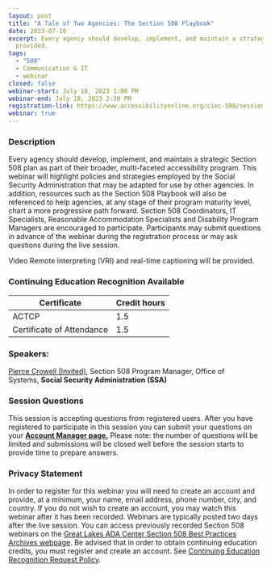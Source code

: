 ```yaml
---
layout: post
title: "A Tale of Two Agencies: The Section 508 Playbook"
date: 2023-07-18
excerpt: Every agency should develop, implement, and maintain a strategic Section 508 plan as part of their broader, multi-faceted accessibility program. This webinar will highlight policies and strategies employed by the Social Security Administration that may be adapted for use by other agencies. In addition, resources such as the Section 508 Playbook will also be referenced to help agencies, at any stage of their program maturity level, chart a more progressive path forward. Section 508 Coordinators, IT Specialists, Reasonable Accommodation Specialists, and Disability Program Managers are encouraged to participate. Participants may submit questions in advance of the webinar during the registration process or may ask questions during the live session. Video Remote Interpreting (VRI) and real-time captioning will be
  provided.
tags:
  - "508"
  - Communication & IT
  - webinar
closed: false
webinar-start: July 18, 2023 1:00 PM
webinar-end: July 18, 2023 2:30 PM
registration-link: https://www.accessibilityonline.org/cioc-508/session/?id=111062
webinar: true
---
```

### Description
Every agency should develop, implement, and maintain a strategic Section 508 plan as part of their broader, multi-faceted accessibility program. This webinar will highlight policies and strategies employed by the Social Security Administration that may be adapted for use by other agencies. In addition, resources such as the Section 508 Playbook will also be referenced to help agencies, at any stage of their program maturity level, chart a more progressive path forward. Section 508 Coordinators, IT Specialists, Reasonable Accommodation Specialists and Disability Program Managers are encouraged to participate.
Participants may submit questions in advance of the webinar during the registration process or may ask questions during the live session.

Video Remote Interpreting (VRI) and real-time captioning will be provided.

### Continuing Education Recognition Available

| **Certificate**           | **Credit hours** |
| ------------------------- | ---------------- |
| ACTCP                     | 1.5              |
| Certificate of Attendance | 1.5              |

### Speakers:
[Pierce Crowell (Invited)](https://www.accessibilityonline.org/speakers/speaker.aspx?id=10997&ret=A%20Tale%20of%20Two%20Agencies:%20The%20Section%20508%20Playbook), Section 508 Program Manager, Office of Systems, **Social Security Administration (SSA)**

### Session Questions
This session is accepting questions from registered users. After you have registered to participate in this session you can submit your questions on your **[Account Manager page.](https://www.accessibilityonline.org/cioc-508/accountManager/18899/session/110879#questions)** Please note: the number of questions will be limited and submissions will be closed well before the session starts to provide time to prepare answers.

### Privacy Statement
In order to register for this webinar you will need to create an account and provide, at a minimum, your name, email address, phone number, city, and country. If you do not wish to create an account, you may watch this webinar after it has been recorded. Webinars are typically posted two days after the live session. You can access previously recorded Section 508 webinars on the [Great Lakes ADA Center Section 508 Best Practices Archives webpage](https://www.accessibilityonline.org/cioc-508/archives/). Be advised that in order to obtain continuing education credits, you must register and create an account. See [Continuing Education Recognition Request Policy](https://www.accessibilityonline.org/continuing-education/CEUDetails.aspx).
